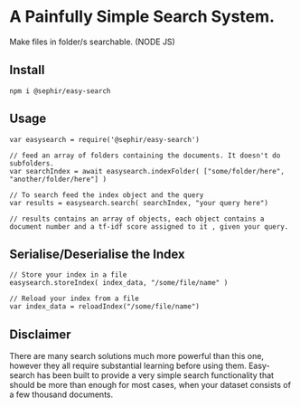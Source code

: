 # A Painfully Simple Search System.

Make files in folder/s searchable. (NODE JS)

## Install
```{js}
npm i @sephir/easy-search
```

## Usage
```{js}
var easysearch = require('@sephir/easy-search')

// feed an array of folders containing the documents. It doesn't do subfolders.
var searchIndex = await easysearch.indexFolder( ["some/folder/here", "another/folder/here"] )

// To search feed the index object and the query
var results = easysearch.search( searchIndex, "your query here")

// results contains an array of objects, each object contains a document number and a tf-idf score assigned to it , given your query.
```

## Serialise/Deserialise the Index

```{js}
// Store your index in a file
easysearch.storeIndex( index_data, "/some/file/name" )

// Reload your index from a file 
var index_data = reloadIndex("/some/file/name")
```


## Disclaimer

There are many search solutions much more powerful than this one, however they all require substantial learning before using them. Easy-search has been built to provide a very simple search functionality that should be more than enough for most cases, when your dataset consists of a few thousand documents.
